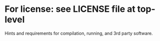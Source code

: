 # For license: see LICENSE file at top-level

Hints and requirements for compilation, running, and 3rd party software.

